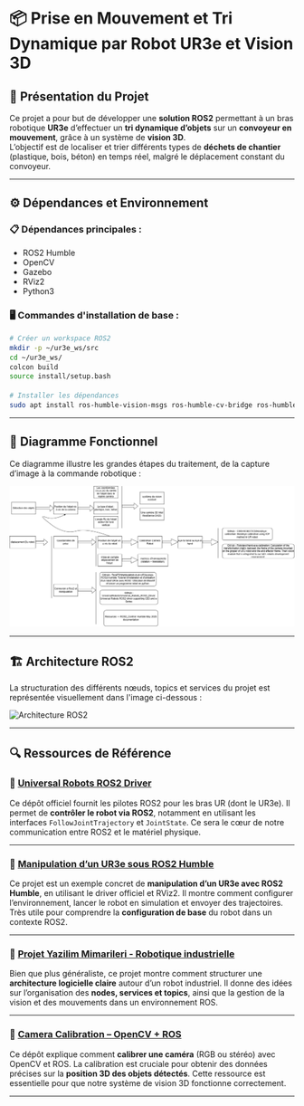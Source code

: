 # 📦 Prise en Mouvement et Tri Dynamique par Robot UR3e et Vision 3D

## 📝 Présentation du Projet

Ce projet a pour but de développer une **solution ROS2** permettant à un bras robotique **UR3e** d’effectuer un **tri dynamique d’objets** sur un **convoyeur en mouvement**, grâce à un système de **vision 3D**.  
L’objectif est de localiser et trier différents types de **déchets de chantier** (plastique, bois, béton) en temps réel, malgré le déplacement constant du convoyeur.

---

## ⚙️ Dépendances et Environnement

### 📋 Dépendances principales :

- ROS2 Humble
- OpenCV
- Gazebo
- RViz2
- Python3

### 🖥️ Commandes d'installation de base :

```bash
# Créer un workspace ROS2
mkdir -p ~/ur3e_ws/src
cd ~/ur3e_ws/
colcon build
source install/setup.bash

# Installer les dépendances
sudo apt install ros-humble-vision-msgs ros-humble-cv-bridge ros-humble-image-transport python3-opencv

```
--- 


## 🧠 Diagramme Fonctionnel

Ce diagramme illustre les grandes étapes du traitement, de la capture d’image à la commande robotique :

![Diagramme Fonctionnel](diagramme.png)

---

## 🏗️ Architecture ROS2

La structuration des différents nœuds, topics et services du projet est représentée visuellement dans l'image ci-dessous :

![Architecture ROS2](./images/architecture_ros2.png)

---

## 🔍 Ressources de Référence

### 🔧 [Universal Robots ROS2 Driver](https://github.com/UniversalRobots/Universal_Robots_ROS2_Driver)

Ce dépôt officiel fournit les pilotes ROS2 pour les bras UR (dont le UR3e). Il permet de **contrôler le robot via ROS2**, notamment en utilisant les interfaces `FollowJointTrajectory` et `JointState`. Ce sera le cœur de notre communication entre ROS2 et le matériel physique.

---

### 🤖 [Manipulation d’un UR3e sous ROS2 Humble](https://github.com/TocaFR/Manipulation-d-un-UR3e-sous-ROS2-Humble)

Ce projet est un exemple concret de **manipulation d’un UR3e avec ROS2 Humble**, en utilisant le driver officiel et RViz2. Il montre comment configurer l’environnement, lancer le robot en simulation et envoyer des trajectoires. Très utile pour comprendre la **configuration de base** du robot dans un contexte ROS2.

---

### 🧱 [Projet Yazilim Mimarileri - Robotique industrielle](https://github.com/hkutluca/yazilimmimarileri/tree/master)

Bien que plus généraliste, ce projet montre comment structurer une **architecture logicielle claire** autour d’un robot industriel. Il donne des idées sur l’organisation des **nodes, services et topics**, ainsi que la gestion de la vision et des mouvements dans un environnement ROS.

---

### 📸 [Camera Calibration – OpenCV + ROS](https://github.com/niconielsen32/camera-calibration/tree/main)

Ce dépôt explique comment **calibrer une caméra** (RGB ou stéréo) avec OpenCV et ROS. La calibration est cruciale pour obtenir des données précises sur la **position 3D des objets détectés**. Cette ressource est essentielle pour que notre système de vision 3D fonctionne correctement.

---


